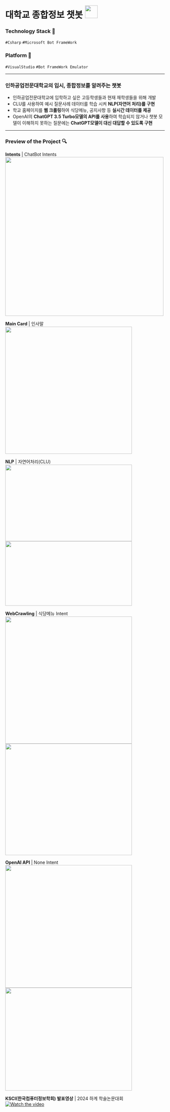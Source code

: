 # 대학교 종합정보 챗봇 <img src='https://github.com/user-attachments/assets/b7beba32-e26f-4309-8c1b-3c48c37687e6' style='width:40px;'/>

### Technology Stack 🔨
`#Csharp` `#Microsoft Bot FrameWork`


### Platform 🔧
`#VisualStudio` `#Bot FrameWork Emulator`

___

### 인하공업전문대학교의 입시, 종합정보를 알려주는 챗봇
- 인하공업전문대학교에 입학하고 싶은 고등학생들과 현재 재학생들을 위해 개발
- CLU를 사용하여 예시 질문사례 데이터를 학습 시켜 **NLP(자연어 처리)를 구현**
- 학교 홈페이지를 **웹 크롤링**하여 식당메뉴, 공지사항 등 **실시간 데이터를 제공**
- OpenAI의 **ChatGPT 3.5 Turbo모델의 API를 사용**하여 학습되지 않거나 챗봇 모델이 이해하지 못하는 질문에는 **ChatGPT모델이 대신 대답할 수 있도록 구현**

---

### Preview of the Project 🔍
**Intents** | ChatBot Intents </br>
<img src="https://github.com/KION126/InhatcChatbot/assets/73977410/ad8ed5f7-0245-42e2-b8c4-f4e9729f7d32"  width="500"/>

**Main Card** | 인사말 </br>
<img src="https://github.com/user-attachments/assets/ec56073a-f6b4-4a0f-86f6-74fc4086df4d"  width="400"/>

**NLP** | 자연어처리(CLU) </br>
<img src="https://github.com/KION126/InhatcChatbot/assets/73977410/e5263c73-99d3-41e8-8d09-ae9c4ec20701"  width="400" height="241"/>
<img src="https://github.com/KION126/InhatcChatbot/assets/73977410/64ca65b2-fde2-4322-b847-afcd64d96162"  width="400" height="203"/>

**WebCrawling** | 식당메뉴 Intent </br>
<img src="https://github.com/KION126/InhatcChatbot/assets/73977410/e54cc7d6-693f-47ee-82fe-8d13692a0512"  width="400" height="400"/>
<img src="https://github.com/KION126/InhatcChatbot/assets/73977410/a8a9c7a5-bfe8-4dc6-a318-b42b6db821aa"  width="400" height="351"/>

**OpenAI API** | None Intent </br>
<img src="https://github.com/KION126/InhatcChatbot/assets/73977410/756e247b-6138-4c21-a409-7d13fb213b82"  width="400" height="386"/>
<img src="https://github.com/KION126/InhatcChatbot/assets/73977410/4fca3e0f-1bf0-48b7-9812-3b67c443a447"  width="400" height="324"/>

**KSCI(한국컴퓨터정보학회) 발표영상** | 2024 하계 학술논문대회 </br>
[![Watch the video](https://img.youtube.com/vi/pj1pUCk8b_E/0.jpg)](https://www.youtube.com/watch?v=pj1pUCk8b_E)


